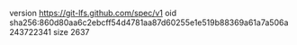 version https://git-lfs.github.com/spec/v1
oid sha256:860d80aa6c2ebcff54d4781aa87d60255e1e519b88369a61a7a506a243722341
size 2637

